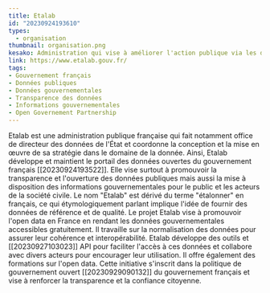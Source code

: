 ```yaml
---
title: Etalab
id: "20230924193610"
types:
  - organisation 
thumbnail: organisation.png
kesako: Administration qui vise à améliorer l'action publique via les données
link: https://www.etalab.gouv.fr/
tags:
- Gouvernement français
- Données publiques
- Données gouvernementales
- Transparence des données
- Informations gouvernementales
- Open Governement Partnership 
---
```


Etalab est une administration publique française qui fait notamment office de directeur des données de l'État et coordonne la conception et la mise en œuvre de sa stratégie dans le domaine de la donnée. Ainsi, Etalab développe et maintient le portail des données ouvertes du gouvernement français [[20230924193522]]. Elle vise surtout à  promouvoir la transparence et l'ouverture des données publiques mais aussi la mise à disposition des informations gouvernementales pour le public et les acteurs de la société civile. Le nom "Etalab" est dérivé du terme "étalonner" en français, ce qui étymologiquement parlant implique l'idée de fournir des données de référence et de qualité. 
Le projet Etalab vise à promouvoir l'open data en France en rendant les données gouvernementales accessibles gratuitement. Il travaille sur la normalisation des données pour assurer leur cohérence et interopérabilité. Etalab développe des outils et [[20230927103023]] API pour faciliter l'accès à ces données et collabore avec divers acteurs pour encourager leur utilisation. Il offre également des formations sur l'open data. Cette initiative s'inscrit dans la politique de gouvernement ouvert [[20230929090132]]  du gouvernement français et vise à renforcer la transparence et la confiance citoyenne.



